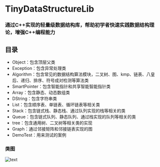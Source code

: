 # TinyDataStructureLib

### 通过C++实现的轻量级数据结构库，帮助初学者快速实践数据结构理论，增强C++编程能力

## 目录

* Object：包含顶层父类
* Exception：包含异常处理类
* Algorithm：包含常见的数据结构算法模块，二叉树、图、kmp、链表、八皇后、递归、排序、符号成对检测等算法类
* SmartPointer：包含智能指针和共享智能智能指针类
* Array：包含静态、动态数组类
* DString：包含字符串类
* List：包含顺序表、单链表、循环链表等相关类
* Stack：包含链式栈、静态栈、通过队列实现的栈等相关的类
* Queue：包含链式队列、静态队列、通过栈实现的队列等相关的类
* tree：包含通用树、二叉树等相关类的实现
* Graph：通过邻接矩阵和邻接链表实现的图
* DemoTest：用来测试的案例

### 类图
![text](https://github.com/dadatuYHD/TinyDataStructureLib/blob/master/Picture/Object.png?raw=true)







